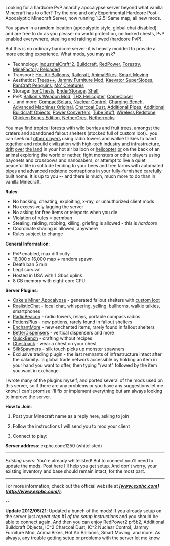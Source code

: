 Looking for a hardcore PvP anarchy apocalypse server beyond what vanilla Minecraft has to offer? Try the one and only Experimental Hardcore Post-Apocalyptic Minecraft Server, now running 1.2.5! Same map, all new mods.

You spawn in a random location (apocalyptic style, global chat disabled) and are free to do as you please: no world protection, no locked chests, PvP enabled everywhere, stealing and raiding allowed (hardcore PvP).

But this is no ordinary hardcore server: it is heavily modded to provide a more exciting experience. What mods, you may ask?

* Technology: [IndustrialCraft^2](http://wiki.industrial-craft.net/index.php?title=Main_Page), [Buildcraft](http://www.mod-buildcraft.com/), [RedPower](http://integratedredstone.wikispaces.com/), [Forestry](http://forestry.sengir.net/wiki/), [MineFactory Reloaded](https://github.com/balr0g/MineFactoryReloaded/wiki)
* Transport:  [Hot Air Balloons](http://www.minecraftforum.net/topic/1231648-125-hot-air-balloons-v21-forge-multiplayer-smp/), [Railcraft](http://railcraft.wikispaces.com/), [AnimalBikes](http://www.minecraftforum.net/topic/762794-125-animal-bikes-sspsmp-added-dinos-and-a-bunny-also-now-with-forge-support/), [Smart Moving](http://www.minecraftforum.net/topic/361430-125smp-smart-moving/)
* Aesthetics: [Trees++](http://www.minecraftforum.net/topic/1028159-124trees-v1330-forgesmpbukkit36-trees7-biomes/), [Jammy Furniture Mod](http://www.minecraftforum.net/topic/1098808-v32-125-mod-loader-smp-forge-jammy-furniture-mod/), [Kaevator SuperSlopes](http://www.minecraftforum.net/topic/151725-123-kaevator-mods-slopes-wooden-frames-wallpapers/), [RanCraft Penguins](http://www.minecraftforum.net/topic/910095-125-rancraft-penguins-seven-species-mlmp-forge-bukkit/), [Mo' Creatures](http://www.minecraftforum.net/topic/81771-v125-mo-creatures-v362-with-ostriches-fishbowls-and-smp-support/)
* Storage: [IronChests](http://www.minecraftforum.net/topic/981855-125-forge-sspsmpbukkit-ironchests-331-now-open-source/), [EnderStorage](http://www.minecraftforum.net/topic/1160665-125mods-quiddity-modding/), [Shelf](http://www.minecraftforum.net/topic/75440-v125-risugamis-mods-everything-updated/)
* PvP: [Balkon's Weapon Mod](http://www.minecraftforum.net/topic/211517-125-balkons-weaponmod-v86/), [THX Helicopter](http://www.minecraftforum.net/topic/763209-125-mod-thx-helicopter/), [ComeCloser](http://www.minecraftforum.net/topic/754668-125forgesmpdarkguardsmans-mods/)
* ...and more: [CompactSolars](http://forum.industrial-craft.net/index.php?page=Thread&postID=42234#post42234), [Nuclear Control](http://forum.industrial-craft.net/index.php?page=Thread&threadID=5915), [Charging Bench](http://forum.industrial-craft.net/index.php?page=Thread&threadID=929), [Advanced Machines Original](http://forum.industrial-craft.net/index.php?page=Thread&threadID=5077), [Charcoal Dust](http://forum.industrial-craft.net/index.php?page=Thread&threadID=4393), [Additional Pipes](https://github.com/DaStormBringer/AdditionalPipes/wiki), [Additional Buildcraft Objects](http://www.minecraftforum.net/topic/682821-125bc3152214091-additional-buildcraft-objects/), [Power Converters](http://www.minecraftforum.net/topic/119361-125-tehkrushs-mods-timber-updated/#power), [Tube Stuff](http://www.minecraftforum.net/topic/1001131-110123125-immibiss-mods-smp/), [Wireless Redstone Chicken Bones Edition](http://www.minecraftforum.net/topic/909223-125-smp-chickenbones-mods/), [NetherOres](https://github.com/balr0g/NetherOres), [Netherrocks](http://www.minecraftforum.net/topic/1152139-minecraft-125-netherrocks-mod-ssp-smp/)

You may find tropical forests with wild berries and fruit trees, amongst the craters and abandoned fallout shelters (stocked full of custom loot).. you can seek out [other players](http://i.imgur.com/HgiFu.jpg) using radio towers and walkie talkies to band together and rebuild civilization with high-tech [industry](http://i.imgur.com/bpEwu.jpg) and infrastructure, [drift](http://i.imgur.com/ENJnI.jpg) [over](http://i.imgur.com/7pmgh.jpg) [the land](http://i.imgur.com/xgBVb.jpg) in your hot air balloon or [helicopter](http://i.imgur.com/69UcI.jpg) [or](http://i.imgur.com/3Gj8R.jpg) on the back of an animal exploring the world or nether, fight monsters or other players using bayonets and crossbows and nanosabers, or attempt to live a quiet peaceful life in solitude tending to your bees and tree farms with automated [pipes](http://i.imgur.com/zYfML.jpg) and advanced redstone contraptions in your fully-furnished carefully built home. It is up to you -- and there is much, much more to do than in vanilla Minecraft.

**Rules**:

* No hacking, cheating, exploiting, x-ray, or unauthorized client mods
* No excessively lagging the server
* No asking for free items or teleports when you die
* Violation of rules = permban
* Stealing, raiding, robbing, killing, griefing is allowed - this is *hardcore*
* Coordinate sharing is allowed, anywhere 
* Rules subject to change 

**General Information**:

* PvP enabled, max difficulty
* 16,000 x 16,000 map + random spawn
* Death ban 5 min
* Legit survival
* Hosted in USA with 1 Gbps uplink
* 8 GB memory with eight-core CPU

**Server Plugins**:

* [Cake's Miner Apocalypse](http://dev.bukkit.org/server-mods/cakes-miner-apocalypse/) - generated fallout shelters with [custom loot](http://imgur.com/a/xnY6g/)
* [RealisticChat](http://dev.bukkit.org/server-mods/realisticchat) - local chat, whispering, yelling, bullhorns, walkie talkies, smartphones
* [RadioBeacon](http://dev.bukkit.org/server-mods/radiobeacon/) - radio towers, relays, portable compass radios
* [PotionsPlus](http://dev.bukkit.org/server-mods/potionsplus/) - new potions, rarely found in fallout shelters
* [EnchantMore](http://dev.bukkit.org/server-mods/enchantmore/) - new enchanted items, rarely found in fallout shelters
* [BetterDispensers](http://dev.bukkit.org/server-mods/betterdispensers/) - vertical dispensers and more
* [QuickBench](http://dev.bukkit.org/server-mods/quickbench) - crafting without recipes
* [Chestpack](http://dev.bukkit.org/server-mods/chestpack/) - wear a chest on your chest 
* [SilkSpawners](http://dev.bukkit.org/server-mods/silkspawners/) - silk touch picks up monster spawners
* Exclusive trading plugin - the last remnants of infrastructure intact after the calamity.. a global trade network
accessible by holding an item in your hand you want to offer, then typing "/want" followed by the item you want in exchange.

I wrote many of the plugins myself, and ported several of the mods used on this server, so if there are any problems or you have any suggestions let me know;
I can't promise I'll fix or implement everything but am always looking to improve the server.

**How to Join**:

1. Post your Minecraft name as a reply here, asking to join

2. Follow the instructions I will send you to mod your client

3. Connect to play:

**Server address**: exphc.com:1250 (whitelisted)

---

*Existing users*: You're already whitelisted! But to connect you'll need to update the mods. Post here I'll help you get setup.
And don't worry, your existing inventory and base should remain intact, for the most part.

---

For more information, check out the official website at ***[www.exphc.com](http://www.exphc.com/)***.

--

**Update 2012/05/21**: Updated a bunch of the mods! If you already setup on the server just *repeat step #1 of the setup instructions* and you should be able to connect again. And then you can enjoy RedPower2 pr5b2, Additional Buildcraft Objects, IC^2 Charcoal Dust, IC^2 Nuclear Control, Jammy Furniture Mod, AnimalBikes, Hot Air Balloons, Smart Moving, and more. As always, any trouble getting setup or problems with the server let me know.
